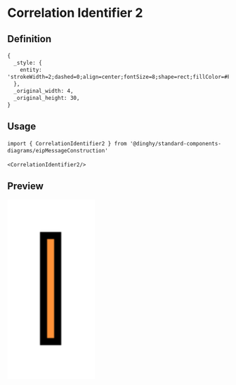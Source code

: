 # Correlation Identifier 2

## Definition

```
{
  _style: { 
    entity: 'strokeWidth=2;dashed=0;align=center;fontSize=8;shape=rect;fillColor=#FF9238;strokeColor=#000000;fontStyle=1;fontColor=#ffffff;whiteSpace=wrap;html=1;',
  },
  _original_width: 4,
  _original_height: 30,
}
```

## Usage

```
import { CorrelationIdentifier2 } from '@dinghy/standard-components-diagrams/eipMessageConstruction'

<CorrelationIdentifier2/>
```

## Preview

<img src="./correlation-identifier-2.png" width="200"/>
